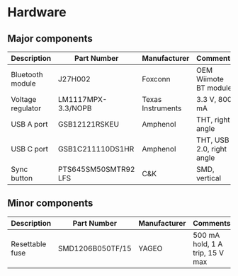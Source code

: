 # Hardware

## Major components
| Description           | Part Number           | Manufacturer          | Comments                          |
| --------------------- | --------------------- | --------------------- | --------------------------------- |
| Bluetooth module      | J27H002               | Foxconn               | OEM Wiimote BT module             |
| Voltage regulator     | LM1117MPX-3.3/NOPB    | Texas Instruments     | 3.3 V, 800 mA                     |
| USB A port            | GSB12121RSKEU         | Amphenol              | THT, right angle                  |
| USB C port            | GSB1C211110DS1HR      | Amphenol              | THT, USB 2.0, right angle         |
| Sync button           | PTS645SM50SMTR92 LFS  | C&K                   | SMD, vertical                     |

## Minor components
| Description           | Part Number           | Manufacturer          | Comments                          |
| --------------------- | --------------------- | --------------------- | --------------------------------- |
| Resettable fuse       | SMD1206B050TF/15      | YAGEO                 | 500 mA hold, 1 A trip, 15 V max   |